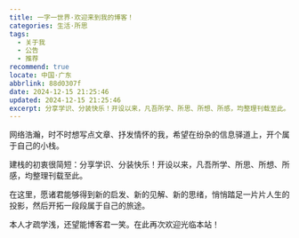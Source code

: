 ```yaml
---
title: 一字一世界·欢迎来到我的博客！
categories: 生活·所思
tags:
  - 关于我
  - 公告
  - 推荐
recommend: true
locate: 中国·广东
abbrlink: 88d0307f
date: 2024-12-15 21:25:46
updated: 2024-12-15 21:25:46
excerpt: 分享学识、分装快乐！开设以来，凡吾所学、所思、所想、所感，均整理刊载至此。在这里，愿诸君能够得到新的启发、新的见解、新的思绪。
---
```



网络浩瀚，时不时想写点文章、抒发情怀的我，希望在纷杂的信息驿道上，开个属于自己的小栈。

建栈的初衷很简短：分享学识、分装快乐！开设以来，凡吾所学、所思、所想、所感，均整理刊载至此。

在这里，愿诸君能够得到新的启发、新的见解、新的思绪，悄悄踏足一片片人生的投影，然后开拓一段段属于自己的旅途。

本人才疏学浅，还望能博客君一笑。在此再次欢迎光临本站！